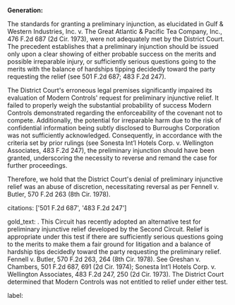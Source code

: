 **Generation:**

The standards for granting a preliminary injunction, as elucidated in Gulf & Western Industries, Inc. v. The Great Atlantic & Pacific Tea Company, Inc., 476 F.2d 687 (2d Cir. 1973), were not adequately met by the District Court. The precedent establishes that a preliminary injunction should be issued only upon a clear showing of either probable success on the merits and possible irreparable injury, or sufficiently serious questions going to the merits with the balance of hardships tipping decidedly toward the party requesting the relief (see 501 F.2d 687; 483 F.2d 247). 

The District Court's erroneous legal premises significantly impaired its evaluation of Modern Controls' request for preliminary injunctive relief. It failed to properly weigh the substantial probability of success Modern Controls demonstrated regarding the enforceability of the covenant not to compete. Additionally, the potential for irreparable harm due to the risk of confidential information being subtly disclosed to Burroughs Corporation was not sufficiently acknowledged. Consequently, in accordance with the criteria set by prior rulings (see Sonesta Int’l Hotels Corp. v. Wellington Associates, 483 F.2d 247), the preliminary injunction should have been granted, underscoring the necessity to reverse and remand the case for further proceedings. 

Therefore, we hold that the District Court's denial of preliminary injunctive relief was an abuse of discretion, necessitating reversal as per Fennell v. Butler, 570 F.2d 263 (8th Cir. 1978).

citations: ['501 F.2d 687', '483 F.2d 247']

gold_text: . This Circuit has recently adopted an alternative test for preliminary injunctive relief developed by the Second Circuit. Relief is appropriate under this test if there are sufficiently serious questions going to the merits to make them a fair ground for litigation and a balance of hardship tips decidedly toward the party requesting the preliminary relief. Fennell v. Butler, 570 F.2d 263, 264 (8th Cir. 1978). See Greshan v. Chambers, 501 F.2d 687, 691 (2d Cir. 1974); Sonesta lnt’l Hotels Corp. v. Wellington Associates, 483 F.2d 247, 250 (2d Cir. 1973). The District Court determined that Modern Controls was not entitled to relief under either test.

label: 